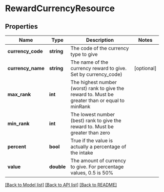 # RewardCurrencyResource

## Properties
Name | Type | Description | Notes
------------ | ------------- | ------------- | -------------
**currency_code** | **string** | The code of the currency type to give | 
**currency_name** | **string** | The name of the currency reward to give.  Set by currency_code) | [optional] 
**max_rank** | **int** | The highest number (worst) rank to give the reward to. Must be greater than or equal to minRank | 
**min_rank** | **int** | The lowest number (best) rank to give the reward to. Must be greater than zero | 
**percent** | **bool** | True if the value is actually a percentage of the intake | 
**value** | **double** | The amount of currency to give. For percentage values, 0.5 is 50% | 

[[Back to Model list]](../README.md#documentation-for-models) [[Back to API list]](../README.md#documentation-for-api-endpoints) [[Back to README]](../README.md)


